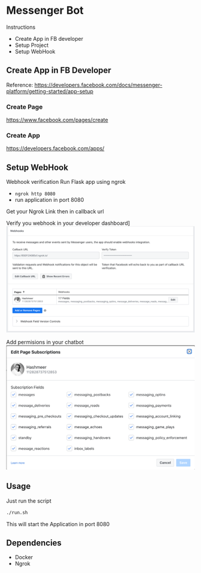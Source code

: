 # Messenger Bot

Instructions

- Create App in FB developer
- Setup Project
- Setup WebHook

## Create App in FB Developer

Reference:
https://developers.facebook.com/docs/messenger-platform/getting-started/app-setup

### Create Page

https://www.facebook.com/pages/create

### Create App

https://developers.facebook.com/apps/


## Setup WebHook

Webhook verification
Run Flask app using ngrok
- `ngrok http 8080`
- run application in port 8080

Get your Ngrok Link then in callback url

Verify you webhook in your developer dashboard]
![verify](./docs/fb_webhook_verify.png)

Add permisions in your chatbot
![permissions](./docs/fb_webhook_permissions.png)

## Usage

Just run the script

```bash
./run.sh
```

This will start the Application in port 8080

## Dependencies

- Docker
- Ngrok
